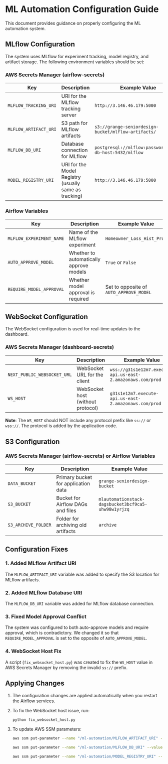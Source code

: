 # ML Automation Configuration Guide

This document provides guidance on properly configuring the ML automation system.

## MLflow Configuration

The system uses MLflow for experiment tracking, model registry, and artifact storage. The following environment variables should be set:

### AWS Secrets Manager (airflow-secrets)

| Key | Description | Example Value |
| --- | --- | --- |
| `MLFLOW_TRACKING_URI` | URI for the MLflow tracking server | `http://3.146.46.179:5000` |
| `MLFLOW_ARTIFACT_URI` | S3 path for MLflow artifacts | `s3://grange-seniordesign-bucket/mlflow-artifacts/` |
| `MLFLOW_DB_URI` | Database connection for MLflow | `postgresql://mlflow:password@your-db-host:5432/mlflow` |
| `MODEL_REGISTRY_URI` | URI for the Model Registry (usually same as tracking) | `http://3.146.46.179:5000` |

### Airflow Variables

| Key | Description | Example Value |
| --- | --- | --- |
| `MLFLOW_EXPERIMENT_NAME` | Name of the MLflow experiment | `Homeowner_Loss_Hist_Proj` |
| `AUTO_APPROVE_MODEL` | Whether to automatically approve models | `True` or `False` |
| `REQUIRE_MODEL_APPROVAL` | Whether model approval is required | Set to opposite of `AUTO_APPROVE_MODEL` |

## WebSocket Configuration

The WebSocket configuration is used for real-time updates to the dashboard.

### AWS Secrets Manager (dashboard-secrets)

| Key | Description | Example Value |
| --- | --- | --- |
| `NEXT_PUBLIC_WEBSOCKET_URL` | WebSocket URL for the client | `wss://g31s1e12m7.execute-api.us-east-2.amazonaws.com/prod` |
| `WS_HOST` | WebSocket host (without protocol) | `g31s1e12m7.execute-api.us-east-2.amazonaws.com/prod` |

**Note**: The `WS_HOST` should NOT include any protocol prefix like `ss://` or `wss://`. The protocol is added by the application code.

## S3 Configuration

### AWS Secrets Manager (airflow-secrets) or Airflow Variables

| Key | Description | Example Value |
| --- | --- | --- |
| `DATA_BUCKET` | Primary bucket for application data | `grange-seniordesign-bucket` |
| `S3_BUCKET` | Bucket for Airflow DAGs and files | `mlautomationstack-dagsbucket3bcf9ca5-uhw98w1yrjzq` |
| `S3_ARCHIVE_FOLDER` | Folder for archiving old artifacts | `archive` |

## Configuration Fixes

### 1. Added MLflow Artifact URI

The `MLFLOW_ARTIFACT_URI` variable was added to specify the S3 location for MLflow artifacts.

### 2. Added MLflow Database URI

The `MLFLOW_DB_URI` variable was added for MLflow database connection.

### 3. Fixed Model Approval Conflict

The system was configured to both auto-approve models and require approval, which is contradictory. We changed it so that `REQUIRE_MODEL_APPROVAL` is set to the opposite of `AUTO_APPROVE_MODEL`.

### 4. WebSocket Host Fix

A script (`fix_websocket_host.py`) was created to fix the `WS_HOST` value in AWS Secrets Manager by removing the invalid `ss://` prefix.

## Applying Changes

1. The configuration changes are applied automatically when you restart the Airflow services.

2. To fix the WebSocket host issue, run:
   ```bash
   python fix_websocket_host.py
   ```

3. To update AWS SSM parameters:
   ```bash
   aws ssm put-parameter --name "/ml-automation/MLFLOW_ARTIFACT_URI" --value "s3://grange-seniordesign-bucket/mlflow-artifacts/" --type "String" --overwrite
   
   aws ssm put-parameter --name "/ml-automation/MLFLOW_DB_URI" --value "sqlite:////tmp/mlflow.db" --type "String" --overwrite
   
   aws ssm put-parameter --name "/ml-automation/MODEL_REGISTRY_URI" --value "http://3.146.46.179:5000" --type "String" --overwrite
   ``` 